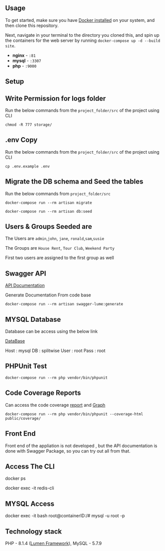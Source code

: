 ## Usage

To get started, make sure you have [Docker installed](https://docs.docker.com/docker-for-mac/install/) on your system, and then clone this repository.

Next, navigate in your terminal to the directory you cloned this, and spin up the containers for the web server by running `docker-compose up -d --build site`.

- **nginx** - `:81`
- **mysql** - `:3307`
- **php** - `:9000`




## Setup

## Write Permission for logs folder
Run the below commands from the  `project_folder/src`  of the project using CLI

`chmod -R 777 storage/`

## .env Copy
Run the below commands from the `project_folder/src`  of the project using CLI

`cp .env.example .env`

## Migrate the DB schema and Seed the tables

Run the below commands from `project_folder/src`

`docker-compose run --rm artisan migrate` 

`docker-compose run --rm artisan db:seed` 

## Users & Groups Seeded are


The Users are `admin`,`john`, `jane`, `ronald`,`sam`,`susie`

The Groups are  `House Rent`, `Tour Club`, `Weekend Party`

First two users are assigned to the first group as well

## Swagger API

[API Documentation](http://localhost:81/api/documentation)

Generate Documentation From code base

`docker-compose run --rm artisan swagger-lume:generate`

## MYSQL Database 

Database can be access using the below link

[DataBase](http://localhost:81/db.php)

Host : mysql
DB   : splitwise
User : root
Pass : root



## PHPUnit Test

`docker-compose run --rm php vendor/bin/phpunit`

## Code Coverage Reports

Can access the code coverage [report](http://localhost:81/coverage/) and [Graph](http://localhost:81/coverage/dashboard.html)

`docker-compose run --rm php vendor/bin/phpunit --coverage-html public/coverage/`

## Front End

Front end of the appliation is not developed  , but the API documentation is done with Swagger Package, so you can try out all from that.

## Access The CLI

docker ps

docker exec -it <redis container ID> redis-cli 

## MYSQL Access 

docker exec -it <postgres container ID> bash
root@containerID:/# mysql -u root -p

## Technology stack

PHP - 8.1.4 ([Lumen Framework](https://lumen.laravel.com/docs/9.x)),
MySQL - 5.7.9



